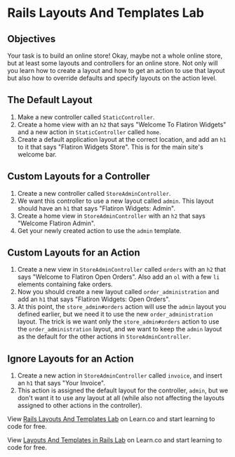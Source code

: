 # Rails Layouts And Templates Lab

## Objectives

Your task is to build an online store! Okay, maybe not a whole online store, but at least some layouts and controllers for an online store. Not only will you learn how to create a layout and how to get an action to use that layout but also how to override defaults and specify layouts on the action level.

## The Default Layout

1. Make a new controller called `StaticController`.
2. Create a home view with an `h2` that says "Welcome To Flatiron Widgets" and a new action in `StaticController` called `home`.
3. Create a default application layout at the correct location, and add an `h1` to it that says "Flatiron Widgets Store". This is for the main site's welcome bar.

## Custom Layouts for a Controller

1. Create a new controller called `StoreAdminController`.
2. We want this controller to use a new layout called `admin`. This layout should have an `h1` that says "Flatiron Widgets: Admin".
3. Create a home view in `StoreAdminController` with an `h2` that says "Welcome Flatiron Admin".
4. Get your newly created action to use the `admin` template.

## Custom Layouts for an Action

1. Create a new view in `StoreAdminController` called `orders` with an `h2` that says "Welcome to Flatiron Open Orders". Also add an `ol` with a few `li` elements containing fake orders.
2. Now you should create a new layout called `order_administration` and add an `h1` that says "Flatiron Widgets: Open Orders".
3. At this point, the `store_admin#orders` action will use the `admin` layout you defined earlier, but we need it to use the new `order_administration` layout. The trick is we want only the `store_admin#orders` action to use the `order_administration` layout, and we want to keep the `admin` layout as the default for the other actions in `StoreAdminController`.

## Ignore Layouts for an Action

1. Create a new action in `StoreAdminController` called `invoice`, and insert an `h1` that says "Your Invoice".
2. This action is assigned the default layout for the controller, `admin`, but we don't want it to use any layout at all (while also not affecting the layouts assigned to other actions in the controller).

<p data-visibility='hidden'>View <a href='https://learn.co/lessons/rails-layouts-and-templates-lab' title='Rails Layouts And Templates Lab'>Rails Layouts And Templates Lab</a> on Learn.co and start learning to code for free.</p>

<p class='util--hide'>View <a href='https://learn.co/lessons/rails-layouts-and-templates-lab'>Layouts And Templates in Rails Lab</a> on Learn.co and start learning to code for free.</p>

